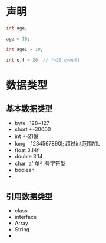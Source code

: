 # 声明

```java
int age;

age = 18;

int age1 = 19;

int e,f = 20; // f=20 e=null
```

# 数据类型

## 基本数据类型

* byte -128~127
* short +-30000
* int +-21億
* long　1234567890l; 超过int范围加L
* float  3.14f
* double  3.14
* char 'a' 单引号字符型
* boolean
* 

## 引用数据类型

* class
* interface
* Array
* String
* 